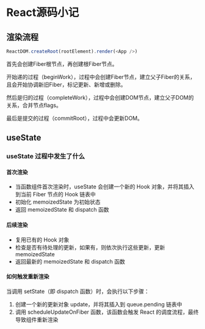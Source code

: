 # React源码小记

## 渲染流程

```js
ReactDOM.createRoot(rootElement).render(<App />)
```

首先会创建Fiber根节点，再创建根Fiber节点。

开始递的过程（beginWork），过程中会创建Fiber节点，建立父子Fiber的关系，且会开始协调新旧Fiber，标记更新、新增或删除。

然后是归的过程（completeWork），过程中会创建DOM节点，建立父子DOM的关系，合并节点flags。

最后是提交的过程（commitRoot），过程中会更新DOM。

## useState

### useState 过程中发生了什么

#### 首次渲染
- 当函数组件首次渲染时，useState 会创建一个新的 Hook 对象，并将其插入到当前 Fiber 节点的 Hook 链表中
- 初始化 memoizedState 为初始状态
- 返回 memoizedState 和 dispatch 函数

#### 后续渲染
- 复用已有的 Hook 对象
- 检查是否有待处理的更新，如果有，则依次执行这些更新，更新 memoizedState
- 返回最新的 memoizedState 和 dispatch 函数

#### 如何触发重新渲染
当调用 setState（即 dispatch 函数）时，会执行以下步骤：
1. 创建一个新的更新对象 update，并将其插入到 queue.pending 链表中
2. 调用 scheduleUpdateOnFiber 函数，该函数会触发 React 的调度流程，最终导致组件重新渲染

